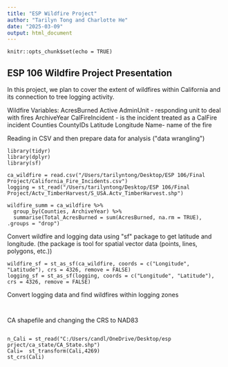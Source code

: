 ```yaml
---
title: "ESP Wildfire Project"
author: "Tarilyn Tong and Charlotte He"
date: "2025-03-09"
output: html_document
---
```


```{r setup, include=FALSE}
knitr::opts_chunk$set(echo = TRUE)
```

## ESP 106 Wildfire Project Presentation

In this project, we plan to cover the extent of wildfires within California and its connection to tree logging activity.

Wildfire Variables:
AcresBurned
Active
AdminUnit - responding unit to deal with fires
ArchiveYear
CalFireIncident - is the incident treated as a CalFire incident
Counties
CountyIDs
Latitude
Longitude
Name- name of the fire

Reading in CSV and then prepare data for analysis ("data wrangling")
```{r Wildfire Data}
library(tidyr)
library(dplyr)
library(sf)

ca_wildfire = read.csv("/Users/tarilyntong/Desktop/ESP 106/Final Project/California_Fire_Incidents.csv")
logging = st_read("/Users/tarilyntong/Desktop/ESP 106/Final Project/Actv_TimberHarvest/S_USA.Actv_TimberHarvest.shp")

wildfire_summ = ca_wildfire %>%
  group_by(Counties, ArchiveYear) %>%
  summarise(Total_AcresBurned = sum(AcresBurned, na.rm = TRUE), .groups = "drop")

```
Convert wildfire and logging data using "sf" package to get latitude and longitude. (the package is tool for spatial vector data (points, lines, polygons, etc.)) 

```{r}
wildfire_sf = st_as_sf(ca_wildfire, coords = c("Longitude", "Latitude"), crs = 4326, remove = FALSE)
logging_sf = st_as_sf(logging, coords = c("Longitude", "Latitude"), crs = 4326, remove = FALSE)

```
Convert logging data and find wildfires within logging zones 

```{r}


```

CA shapefile  and changing the CRS to  NAD83
```{r}

n_Cali = st_read("C:/Users/candl/OneDrive/Desktop/esp prject/ca_state/CA_State.shp")
Cali=  st_transform(Cali,4269)
st_crs(Cali)

```

